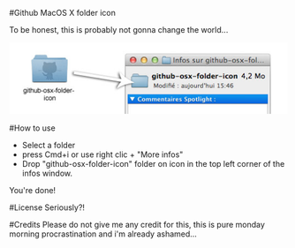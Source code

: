 #Github MacOS X folder icon

To be honest, this is probably not gonna change the world...

![Github icon](how-to-use.jpg)

#How to use
* Select a folder
* press Cmd+i or use right clic + "More infos"
* Drop "github-osx-folder-icon" folder on icon in the top left corner of the infos window.

You're done!

#License
Seriously?!

#Credits
Please do not give me any credit for this, this is pure monday morning procrastination and i'm already ashamed...